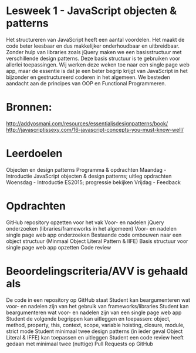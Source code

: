 # Lesweek 1 - JavaScript objecten & patterns
Het structureren van JavaScript heeft een aantal voordelen. Het maakt de code beter leesbaar en dus makkelijker onderhoudbaar en uitbreidbaar. Zonder hulp van libraries zoals jQuery maken we een basisstructuur met verschillende design patterns. Deze basis structuur is te gebruiken voor allerlei toepassingen. Wij werken deze weken toe naar een single page web app, maar de essentie is dat je een beter begrip krijgt van JavaScript in het bijzonder en gestructureerd coderen in het algemeen. We besteden aandacht aan de principes van OOP en Functional Programmeren.

# Bronnen:
http://addyosmani.com/resources/essentialjsdesignpatterns/book/
http://javascriptissexy.com/16-javascript-concepts-you-must-know-well/

# Leerdoelen
Objecten en design patterns
Programma & opdrachten
Maandag - Introductie JavaScript objecten & design patterns; uitleg opdrachten
Woensdag - Introductie ES2015; progressie bekijken
Vrijdag - Feedback

# Opdrachten
GitHub repository opzetten voor het vak
Voor- en nadelen jQuery onderzoeken (libraries/frameworks in het algemeen)
Voor- en nadelen single page web app onderzoeken
Bestaande code ombouwen naar een object structuur (Minmaal Object Literal Pattern & IIFE)
Basis structuur voor single page web app opzetten
Code review

# Beoordelingscriteria/AVV is gehaald als
De code in een repository op GitHub staat
Student kan beargumenteren wat voor- en nadelen zijn van het gebruik van frameworks/libraries
Student kan beargumenteren wat voor- en nadelen zijn van een single page web app
Student de volgende begrippen kan uitleggen en toepassen: object, method, property, this, context, scope, variable hoisting, closure, module, strict mode
Student minimaal twee design patterns (in ieder geval Object Literal & IFFE) kan toepassen en uitleggen
Student een code review heeft gedaan met minimaal twee (nuttige) Pull Requests op GitHub